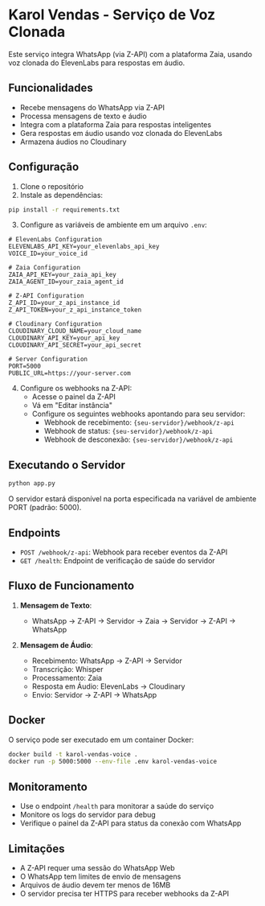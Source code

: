 # Karol Vendas - Serviço de Voz Clonada

Este serviço integra WhatsApp (via Z-API) com a plataforma Zaia, usando voz clonada do ElevenLabs para respostas em áudio.

## Funcionalidades

- Recebe mensagens do WhatsApp via Z-API
- Processa mensagens de texto e áudio
- Integra com a plataforma Zaia para respostas inteligentes
- Gera respostas em áudio usando voz clonada do ElevenLabs
- Armazena áudios no Cloudinary

## Configuração

1. Clone o repositório
2. Instale as dependências:
```bash
pip install -r requirements.txt
```

3. Configure as variáveis de ambiente em um arquivo `.env`:

```env
# ElevenLabs Configuration
ELEVENLABS_API_KEY=your_elevenlabs_api_key
VOICE_ID=your_voice_id

# Zaia Configuration
ZAIA_API_KEY=your_zaia_api_key
ZAIA_AGENT_ID=your_zaia_agent_id

# Z-API Configuration
Z_API_ID=your_z_api_instance_id
Z_API_TOKEN=your_z_api_instance_token

# Cloudinary Configuration
CLOUDINARY_CLOUD_NAME=your_cloud_name
CLOUDINARY_API_KEY=your_api_key
CLOUDINARY_API_SECRET=your_api_secret

# Server Configuration
PORT=5000
PUBLIC_URL=https://your-server.com
```

4. Configure os webhooks na Z-API:
   - Acesse o painel da Z-API
   - Vá em "Editar instância"
   - Configure os seguintes webhooks apontando para seu servidor:
     * Webhook de recebimento: `{seu-servidor}/webhook/z-api`
     * Webhook de status: `{seu-servidor}/webhook/z-api`
     * Webhook de desconexão: `{seu-servidor}/webhook/z-api`

## Executando o Servidor

```bash
python app.py
```

O servidor estará disponível na porta especificada na variável de ambiente PORT (padrão: 5000).

## Endpoints

- `POST /webhook/z-api`: Webhook para receber eventos da Z-API
- `GET /health`: Endpoint de verificação de saúde do servidor

## Fluxo de Funcionamento

1. **Mensagem de Texto**:
   - WhatsApp -> Z-API -> Servidor -> Zaia -> Servidor -> Z-API -> WhatsApp

2. **Mensagem de Áudio**:
   - Recebimento: WhatsApp -> Z-API -> Servidor
   - Transcrição: Whisper
   - Processamento: Zaia
   - Resposta em Áudio: ElevenLabs -> Cloudinary
   - Envio: Servidor -> Z-API -> WhatsApp

## Docker

O serviço pode ser executado em um container Docker:

```bash
docker build -t karol-vendas-voice .
docker run -p 5000:5000 --env-file .env karol-vendas-voice
```

## Monitoramento

- Use o endpoint `/health` para monitorar a saúde do serviço
- Monitore os logs do servidor para debug
- Verifique o painel da Z-API para status da conexão com WhatsApp

## Limitações

- A Z-API requer uma sessão do WhatsApp Web
- O WhatsApp tem limites de envio de mensagens
- Arquivos de áudio devem ter menos de 16MB
- O servidor precisa ter HTTPS para receber webhooks da Z-API 